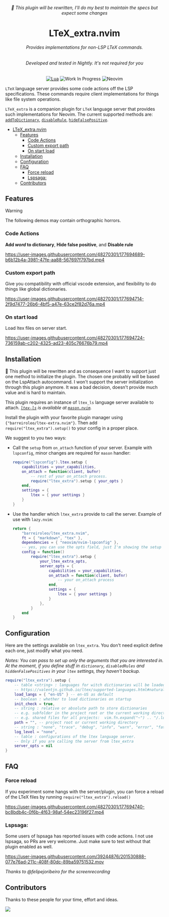 <!-- LTeX: language=en-US -->
<div align="center">
<h6>🚧 This plugin will be rewritten, I'll do my best to maintain the specs but expect some changes</h6>

# LTeX_extra.nvim

<h6>Provides implementations for non-LSP LTeX commands.</h6>
<h6>Developed and tested in Nightly. It's not required for you</h6>

[![Lua](https://img.shields.io/badge/Lua-blue.svg?style=for-the-badge&logo=lua)](http://www.lua.org)
![Work In Progress](https://img.shields.io/badge/Work%20In%20Progress-orange?style=for-the-badge)
![Neovim](https://img.shields.io/badge/NeoVim-%2357A143.svg?&style=for-the-badge&logo=neovim&logoColor=white)
<!-- [![Neovim Nightly](https://img.shields.io/badge/Neovim%20Nightly-green.svg?style=for-the-badge&logo=neovim)](https://neovim.io) -->
</div>

`LTeX` language server provides some code actions off the LSP specifications.
These commands require client implementations for things like file system
operations.

`LTeX_extra` is a companion plugin for `LTeX` language server that provides
such implementations for Neovim. The current supported methods are:
[`addToDictionary`](https://valentjn.github.io/ltex/ltex-ls/server-usage.html#_ltexhidefalsepositives-client),
[`disableRule`](https://valentjn.github.io/ltex/ltex-ls/server-usage.html#_ltexdisablerules-client),
[`hideFalsePositive`](https://valentjn.github.io/ltex/ltex-ls/server-usage.html#_ltexaddtodictionary-client).


<!--toc:start-->
- [LTeX_extra.nvim](#ltexextranvim)
  - [Features](#features)
    - [Code Actions](#code-actions)
    - [Custom export path](#custom-export-path)
    - [On start load](#on-start-load)
  - [Installation](#installation)
  - [Configuration](#configuration)
  - [FAQ](#faq)
    - [Force reload](#force-reload)
    - [Lspsaga:](#lspsaga)
  - [Contributors](#contributors)
<!--toc:end-->


## Features
> [!WARNING]
> The following demos may contain orthographic horrors.

### Code Actions
**Add *word* to dictionary**, **Hide false positive**, and **Disable rule**

https://user-images.githubusercontent.com/48270301/177694689-b6b12b4a-3981-47fe-aa88-567697f797bd.mp4

### Custom export path
Give you compatibility with official vscode extension, and flexibility to do things like global dictionaries.

https://user-images.githubusercontent.com/48270301/177694714-2f9d7477-26b6-4bf5-a47e-63ce2f82d76a.mp4

### On start load
Load ltex files on server start.

https://user-images.githubusercontent.com/48270301/177694724-736159ab-c202-4325-ad23-405c76676b79.mp4


## Installation
🚧 This plugin will be rewritten and as consequence I want to support just one
method to initialize the plugin. The chosen one probably will be based on the
LspAttach autocommand. I won't support the server initialization through
this plugin anymore. It was a bad decision, doesn't provide much value and is
hard to maintain.

This plugin requires an instance of `ltex_ls` language server available to attach.
*[`ltex-ls`](https://github.com/valentjn/ltex-ls) is available at [`mason.nvim`](https://github.com/williamboman/mason.nvim).*

Install the plugin with your favorite plugin manager using `{"barreiroleo/ltex-extra.nvim"}`.
Then add `require("ltex_extra").setup()` to your config in a proper place.

We suggest to you two ways:
- Call the `setup` from `on_attach` function of your server. Example with
`lspconfig`, minor changes are required for `mason` handler:
    ```lua
    require("lspconfig").ltex.setup {
        capabilities = your_capabilities,
        on_attach = function(client, bufnr)
            -- rest of your on_attach process.
            require("ltex_extra").setup { your_opts }
        end,
        settings = {
            ltex = { your settings }
        }
    }
    ```
- Use the handler which `ltex_extra` provide to call the server. Example of use with `lazy.nvim`:

    ```lua
    return {
        "barreiroleo/ltex_extra.nvim",
        ft = { "markdown", "tex" },
        dependencies = { "neovim/nvim-lspconfig" },
        -- yes, you can use the opts field, just I'm showing the setup explicitly
        config = function()
            require("ltex_extra").setup {
                your_ltex_extra_opts,
                server_opts = {
                    capabilities = your_capabilities,
                    on_attach = function(client, bufnr)
                        -- your on_attach process
                    end,
                    settings = {
                        ltex = { your settings }
                    }
                },
            }
        end
    }
    ```

## Configuration

Here are the settings available on `ltex_extra`. You don't need explicit define each
one, just modify what you need.

*Notes: You can pass to set up only the arguments that you are interested in.
At the moment, if you define stuff in `dictionary`, `disabledRules` and
`hiddenFalsePositives` in your `ltex` settings, they haven't backup.*

```lua
require("ltex_extra").setup {
    -- table <string> : languages for witch dictionaries will be loaded, e.g. { "es-AR", "en-US" }
    -- https://valentjn.github.io/ltex/supported-languages.html#natural-languages
    load_langs = { "en-US" } -- en-US as default
    -- boolean : whether to load dictionaries on startup
    init_check = true,
    -- string : relative or absolute path to store dictionaries
    -- e.g. subfolder in the project root or the current working directory: ".ltex"
    -- e.g. shared files for all projects:  vim.fn.expand("~") .. "/.local/share/ltex"
    path = "", -- project root or current working directory
    -- string : "none", "trace", "debug", "info", "warn", "error", "fatal"
    log_level = "none",
    -- table : configurations of the ltex language server.
    -- Only if you are calling the server from ltex_extra
    server_opts = nil
}
```

## FAQ
### Force reload
If you experiment some hangs with the server/plugin, you can force a reload of
the LTeX files by running `require("ltex_extra").reload()`

https://user-images.githubusercontent.com/48270301/177694740-bc8bdb4c-0f6b-4f63-98af-54ec23196f27.mp4

### Lspsaga:
Some users of lspsaga has reported issues with code actions. I not use lspsaga,
so PRs are very welcome. Just make sure to test without that plugin enabled as well.

https://user-images.githubusercontent.com/39244876/201530888-077e76ad-211c-408f-80dc-89ba59751532.mov

_Thanks to @felipejoribeiro for the screenrecording_


## Contributors

Thanks to these people for your time, effort and ideas.

<a href="https://github.com/barreiroleo/ltex_extra.nvim/graphs/contributors">
  <img src="https://contrib.rocks/image?repo=barreiroleo/ltex_extra.nvim" />
</a>
